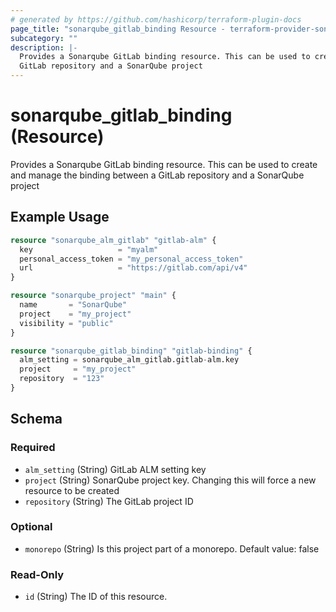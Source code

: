 ```yaml
---
# generated by https://github.com/hashicorp/terraform-plugin-docs
page_title: "sonarqube_gitlab_binding Resource - terraform-provider-sonarqube"
subcategory: ""
description: |-
  Provides a Sonarqube GitLab binding resource. This can be used to create and manage the binding between a
  GitLab repository and a SonarQube project
---
```


# sonarqube_gitlab_binding (Resource)

Provides a Sonarqube GitLab binding resource. This can be used to create and manage the binding between a
GitLab repository and a SonarQube project

## Example Usage

```terraform
resource "sonarqube_alm_gitlab" "gitlab-alm" {
  key                   = "myalm"
  personal_access_token = "my_personal_access_token"
  url                   = "https://gitlab.com/api/v4"
}

resource "sonarqube_project" "main" {
  name       = "SonarQube"
  project    = "my_project"
  visibility = "public"
}

resource "sonarqube_gitlab_binding" "gitlab-binding" {
  alm_setting = sonarqube_alm_gitlab.gitlab-alm.key
  project     = "my_project"
  repository  = "123"
}
```

<!-- schema generated by tfplugindocs -->
## Schema

### Required

- `alm_setting` (String) GitLab ALM setting key
- `project` (String) SonarQube project key. Changing this will force a new resource to be created
- `repository` (String) The GitLab project ID

### Optional

- `monorepo` (String) Is this project part of a monorepo. Default value: false

### Read-Only

- `id` (String) The ID of this resource.
